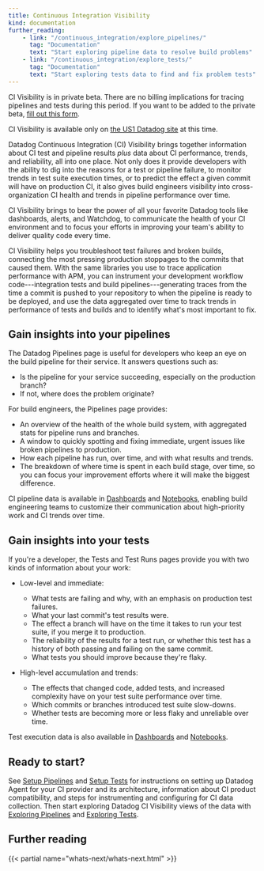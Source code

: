 ```yaml
---
title: Continuous Integration Visibility
kind: documentation
further_reading:
    - link: "/continuous_integration/explore_pipelines/"
      tag: "Documentation"
      text: "Start exploring pipeline data to resolve build problems"
    - link: "/continuous_integration/explore_tests/"
      tag: "Documentation"
      text: "Start exploring tests data to find and fix problem tests"
---
```


<div class="alert alert-info"><p>CI Visibility is in private beta. There are no billing implications for tracing pipelines and tests during this period. If you want to be added to the private beta, <a href="http://dtdg.co/ci-visibility-beta-request">fill out this form</a>.</p><p>CI Visibility is available only on <a href="/getting_started/site/">the US1 Datadog site</a> at this time.</p>
</div>

Datadog Continuous Integration (CI) Visibility brings together information about CI test and pipeline results _plus_ data about CI performance, trends, and reliability, all into one place. Not only does it provide developers with the ability to dig into the reasons for a test or pipeline failure, to monitor trends in test suite execution times, or to predict the effect a given commit will have on production CI, it also gives build engineers visibility into cross-organization CI health and trends in pipeline performance over time. 

CI Visibility brings to bear the power of all your favorite Datadog tools like dashboards, alerts, and Watchdog, to communicate the health of your CI environment and to focus your efforts in improving your team's ability to deliver quality code every time.

CI Visibility helps you troubleshoot test failures and broken builds, connecting the most pressing production stoppages to the commits that caused them. With the same libraries you use to trace application performance with APM, you can instrument your development workflow code---integration tests and build pipelines---generating traces from the time a commit is pushed to your repository to when the pipeline is ready to be deployed, and use the data aggregated over time to track trends in performance of tests and builds and to identify what's most important to fix.

## Gain insights into your pipelines

The Datadog Pipelines page is useful for developers who keep an eye on the build pipeline for their service. It answers questions such as:
- Is the pipeline for your service succeeding, especially on the production branch? 
- If not, where does the problem originate?

For build engineers, the Pipelines page provides:
- An overview of the health of the whole build system, with aggregated stats for pipeline runs and branches. 
- A window to quickly spotting and fixing immediate, urgent issues like broken pipelines to production. 
- How each pipeline has run, over time, and with what results and trends. 
- The breakdown of where time is spent in each build stage, over time, so you can focus your improvement efforts where it will make the biggest difference.

CI pipeline data is available in [Dashboards][1] and [Notebooks][2], enabling build engineering teams to customize their communication about high-priority work and CI trends over time.

## Gain insights into your tests

If you're a developer, the Tests and Test Runs pages provide you with two kinds of information about your work: 

- Low-level and immediate: 
    - What tests are failing and why, with an emphasis on production test failures. 
    - What your last commit's test results were. 
    - The effect a branch will have on the time it takes to run your test suite, if you merge it to production. 
    - The reliability of the results for a test run, or whether this test has a history of both passing and failing on the same commit.
    - What tests you should improve because they're flaky.

- High-level accumulation and trends: 
    - The effects that changed code, added tests, and increased complexity have on your test suite performance over time. 
    - Which commits or branches introduced test suite slow-downs. 
    - Whether tests are becoming more or less flaky and unreliable over time.

Test execution data is also available in [Dashboards][1] and [Notebooks][2]. 

## Ready to start?

See [Setup Pipelines][3] and [Setup Tests][4] for instructions on setting up Datadog Agent for your CI provider and its architecture, information about CI product compatibility, and steps for instrumenting and configuring for CI data collection. Then start exploring Datadog CI Visibility views of the data with [Exploring Pipelines][5] and [Exploring Tests][6].

## Further reading

{{< partial name="whats-next/whats-next.html" >}}

[1]: https://app.datadoghq.com/dashboard/lists
[2]: https://app.datadoghq.com/notebook/list
[3]: /continuous_integration/setup_pipelines/
[4]: /continuous_integration/setup_tests/
[5]: /continuous_integration/explore_pipelines/
[6]: /continuous_integration/explore_tests/
